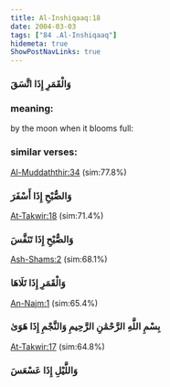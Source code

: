 ```yaml
---
title: Al-Inshiqaaq:18
date: 2004-03-03
tags: ["84 .Al-Inshiqaaq"]
hidemeta: true 
ShowPostNavLinks: true 
---
```

### وَالْقَمَرِ إِذَا اتَّسَقَ
### meaning: 
by the moon when it blooms full:
### similar verses: 

[Al-Muddaththir:34](/74/34) (sim:77.8%)

### وَالصُّبْحِ إِذَا أَسْفَرَ

[At-Takwir:18](/81/18) (sim:71.4%)

### وَالصُّبْحِ إِذَا تَنَفَّسَ

[Ash-Shams:2](/91/2) (sim:68.1%)

### وَالْقَمَرِ إِذَا تَلَاهَا

[An-Najm:1](/53/1) (sim:65.4%)

### بِسْمِ اللَّهِ الرَّحْمَٰنِ الرَّحِيمِ وَالنَّجْمِ إِذَا هَوَىٰ

[At-Takwir:17](/81/17) (sim:64.8%)

### وَاللَّيْلِ إِذَا عَسْعَسَ
